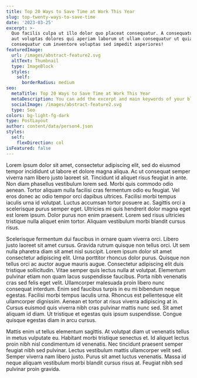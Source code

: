 ```yaml
---
title: Top 20 Ways to Save Time at Work This Year
slug: top-twenty-ways-to-save-time
date: '2023-03-25'
excerpt: >-
  Quo facilis culpa ut illo dolor quo placeat consequatur. A consequatur facilis
  aut voluptas dolores qui aperiam laborum ut ullam consequatur ut quia
  consequatur cum inventore voluptas sed impedit asperiores!
featuredImage:
  url: /images/abstract-feature2.svg
  altText: Thumbnail
  type: ImageBlock
  styles:
    self:
      borderRadius: medium
seo:
  metaTitle: Top 20 Ways to Save Time at Work This Year
  metaDescription: You can add the excerpt and main keywords of your blog post here.
  socialImage: /images/abstract-feature2.svg
  type: Seo
colors: bg-light-fg-dark
type: PostLayout
author: content/data/person4.json
styles:
  self:
    flexDirection: col
isFeatured: false
---
```


Lorem ipsum dolor sit amet, consectetur adipiscing elit, sed do eiusmod tempor incididunt ut labore et dolore magna aliqua. Ac ut consequat semper viverra nam libero justo laoreet sit. Tincidunt id aliquet risus feugiat in ante. Non diam phasellus vestibulum lorem sed. Morbi quis commodo odio aenean. Tortor aliquam nulla facilisi cras fermentum odio eu feugiat. Vel eros donec ac odio tempor orci dapibus ultrices. Facilisi morbi tempus iaculis urna id volutpat. Luctus accumsan tortor posuere ac. Sagittis orci a scelerisque purus semper eget. Ultricies mi quis hendrerit dolor magna eget est lorem ipsum. Dolor purus non enim praesent. Lorem sed risus ultricies tristique nulla aliquet enim tortor. Aliquam vestibulum morbi blandit cursus risus.

Scelerisque fermentum dui faucibus in ornare quam viverra orci. Libero justo laoreet sit amet cursus. Gravida rutrum quisque non tellus orci. Ut sem nulla pharetra diam sit amet nisl suscipit. Lorem ipsum dolor sit amet consectetur adipiscing elit. Urna porttitor rhoncus dolor purus. Quisque non tellus orci ac auctor augue mauris augue. Consectetur adipiscing elit duis tristique sollicitudin. Vitae semper quis lectus nulla at volutpat. Elementum pulvinar etiam non quam lacus suspendisse faucibus. Porta nibh venenatis cras sed felis eget velit. Ullamcorper malesuada proin libero nunc consequat interdum. Enim sed faucibus turpis in eu mi bibendum neque egestas. Facilisi morbi tempus iaculis urna. Rhoncus est pellentesque elit ullamcorper dignissim. Aenean et tortor at risus viverra adipiscing at in. Cursus euismod quis viverra nibh cras pulvinar mattis nunc sed. Sit amet aliquam id diam. Ut tristique et egestas quis ipsum suspendisse. Congue quisque egestas diam in arcu cursus.

Mattis enim ut tellus elementum sagittis. At volutpat diam ut venenatis tellus in metus vulputate eu. Habitant morbi tristique senectus et. Id aliquet lectus proin nibh nisl condimentum id venenatis. Nec tincidunt praesent semper feugiat nibh sed pulvinar. Lectus vestibulum mattis ullamcorper velit sed. Semper viverra nam libero justo. Purus sit amet luctus venenatis. Massa id neque aliquam vestibulum morbi blandit cursus risus at. Feugiat nibh sed pulvinar proin gravida.
